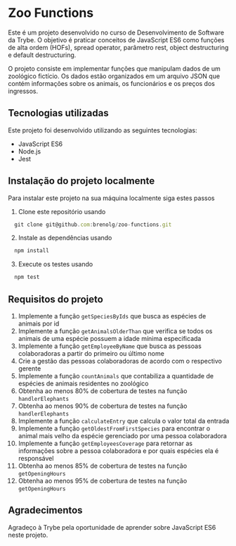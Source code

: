 # Zoo Functions

Este é um projeto desenvolvido no curso de Desenvolvimento de Software da Trybe. O objetivo é praticar conceitos de JavaScript ES6 como funções de alta ordem (HOFs), spread operator, parâmetro rest, object destructuring e default destructuring.

O projeto consiste em implementar funções que manipulam dados de um zoológico fictício. Os dados estão organizados em um arquivo JSON que contém informações sobre os animais, os funcionários e os preços dos ingressos.

## Tecnologias utilizadas

Este projeto foi desenvolvido utilizando as seguintes tecnologias:

- JavaScript ES6
- Node.js
- Jest

## Instalação do projeto localmente

Para instalar este projeto na sua máquina localmente siga estes passos

1. Clone este repositório usando 

```javascript
  git clone git@github.com:brenolg/zoo-functions.git
```

2. Instale as dependências usando 

```javascript
  npm install
```
3. Execute os testes usando 

```javascript
  npm test
```

## Requisitos do projeto

1. Implemente a função `getSpeciesByIds` que busca as espécies de animais por id
2. Implemente a função `getAnimalsOlderThan` que verifica se todos os animais de uma espécie possuem a idade mínima especificada
3. Implemente a função `getEmployeeByName` que busca as pessoas colaboradoras a partir do primeiro ou último nome
4. Crie a gestão das pessoas colaboradoras de acordo com o respectivo gerente
5. Implemente a função `countAnimals` que contabiliza a quantidade de espécies de animais residentes no zoológico
6. Obtenha ao menos 80% de cobertura de testes na função `handlerElephants`
7. Obtenha ao menos 90% de cobertura de testes na função `handlerElephants`
8. Implemente a função `calculateEntry` que calcula o valor total da entrada
9. Implemente a função `getOldestFromFirstSpecies` para encontrar o animal mais velho da espécie gerenciado por uma pessoa colaboradora
10. Implemente a função `getEmployeesCoverage` para retornar as informações sobre a pessoa colaboradora e por quais espécies ela é responsável
11. Obtenha ao menos 85% de cobertura de testes na função `getOpeningHours`
12. Obtenha ao menos 95% de cobertura de testes na função `getOpeningHours`

## Agradecimentos

Agradeço à Trybe pela oportunidade de aprender sobre JavaScript ES6 neste projeto.
